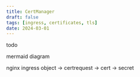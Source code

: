 ```yaml
---
title: CertManager
draft: false
tags: [ingress, certificates, tls]
date: 2024-03-01
---
```


todo

mermaid diagram

nginx ingress object -> certrequest -> cert -> secret